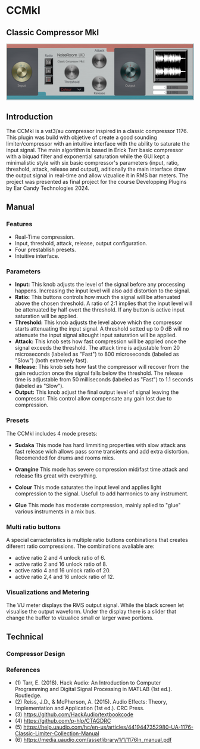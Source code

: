 # **CCMkI** 

## Classic Compressor MkI

![CCMkI](Assets/CCMkI.PNG "CCMkI")

## Introduction

The CCMkI is a vst3/au compressor inspired in a classic compressor 1176. This plugin was build with objetive of create a good sounding limiter/compressor with an intuitive interface with the ability to saturate the input signal. The main algorithm is based in Erick Tarr basic compressor with a biquad filter and exponential saturation while the GUI kept a minimalistic style with six basic compressor's parameters (input, ratio, threshold, attack, release and output), aditionally the main interface draw the output signal in real-time and allow vizualice it in RMS bar meters. The project was presented as final project for the course Developping Plugins by Ear Candy Technologies 2024.

## Manual

### Features

- Real-Time compression.
- Input, threshold, attack, release, output configuration.
- Four prestablish presets.
- Intuitive interface.

### Parameters

- **Input:** This knob adjusts the level of the signal before any processing happens. Increasing the input level will also add distortion to the signal.
- **Ratio:** This buttons controls how much the signal will be attenuated above the chosen threshold. A ratio of 2:1 implies that the input level will be attenuated by half overt the threshold. If any button is active input saturation will be applied.
- **Threshold:** This knob adjusts the level above which the compressor starts attenuating the input signal. A threshold setted up to 0 dB will no attenuate the input signal altought input saturation will be applied.
- **Attack:** This knob sets how fast compression will be applied once the signal exceeds the threshold. The attack time is adjustable from 20 microseconds (labeled as "Fast") to 800 microseconds (labeled as "Slow") (both extremely fast).
- **Release:** This knob sets how fast the compressor will recover from the gain reduction once the signal falls below the threshold. The release time is adjustable from 50 milliseconds (labeled as "Fast") to 1.1 seconds (labeled as "Slow").
- **Output:** This knob adjust the final output level of signal leaving the compressor. This control allow compensate any gain lost due to compression.

### Presets

The CCMkI includes 4 mode presets:

- **Sudaka** This mode has hard limmiting properties with slow attack ans fast release wich allows pass some transients and add extra distortion. Recomended for drums and rooms mics.

- **Orangine** This mode has severe compression mid/fast time attack and release fits great with everything.

- **Colour** This mode saturates the input level and applies light compression to the signal. Usefull to add harmonics to any instrument.

- **Glue**  This mode has moderate compression, mainly aplied to "glue" various instruments in a mix bus.

### Multi ratio buttons

A special carracteristics is multiple ratio buttons conbinations that creates diferent ratio compressions. The combinations avaliable are:

- active ratio 2 and 4 unlock ratio of 6.
- active ratio 2 and 16 unlock ratio of 8.
- active ratio 4 and 16 unlock ratio of 20.
- active ratio 2,4 and 16 unlock ratio of 12.

### Visualizations and Metering

The VU meter displays the RMS output signal. While the black screen let visualise the output waveform. Under the display there is a slider that change the buffer to vizualice small or larger wave portions.

## Technical

### Compressor Design

### References

- (1) Tarr, E. (2018). Hack Audio: An Introduction to Computer Programming and Digital Signal Processing in MATLAB (1st ed.). Routledge.
- (2) Reiss, J.D., & McPherson, A. (2015). Audio Effects: Theory, Implementation and Application (1st ed.). CRC Press.
- (3) https://github.com/HackAudio/textbookcode
- (4) https://github.com/p-hlp/CTAGDRC
- (5) https://help.uaudio.com/hc/en-us/articles/4419447352980-UA-1176-Classic-Limiter-Collection-Manual
- (6) https://media.uaudio.com/assetlibrary/1/1/1176ln_manual.pdf
